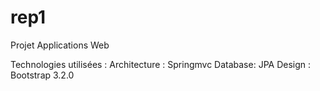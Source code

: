 rep1
====

Projet Applications Web

Technologies utilisées : 
Architecture : Springmvc
Database: JPA
Design : Bootstrap 3.2.0
